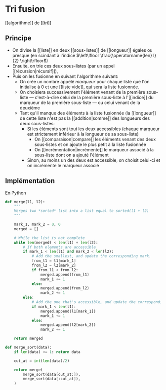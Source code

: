 # Tri fusion
[[algorithme]] de [[tri]]

## Principe
- On divise la [[liste]] en deux [[sous-listes]] de [[longueur]] égales ou presque (en scindant à l'indice $\left\lfloor \frac{\operatorname{len} l}{2} \right\rfloor$) 
- Ensuite, on trie ces deux sous-listes (par un appel [[récursion|récursif]]), 
- Puis on les fusionne en  suivant l'algorithme suivant:
	- On crée un nombre appelé *marqueur* pour chaque liste que l'on initialise à 0 et une [[liste vide]], qui sera la liste fusionnée.
	- On choisiera successivement l'élément venant de la première sous-liste — c'est-à-dire celui de la première sous-liste à l'[[indice]] du marqueur de la première sous-liste — ou celui venant de la deuxième
	- Tant qu'il manque des éléments à la liste fusionnée (la [[longueur]] de cette liste n'est pas la [[addition|somme]] des longueurs des deux sous-listes:
		- Si les éléments sont tout les deux accessibles (chaque marqueur est strictement inférieur à la longueur de sa sous-liste)
			- On [[comparaison|compare]] les éléments venant des deux sous-listes et on ajoute le plus petit à la liste fusionnée
			- On [[incrémentation|incrémente]] le marqueur associé à la sous-liste dont on a ajouté l'élément
		- Sinon, au moins un des deux est accessible, on choisit celui-ci et on incrémente le marqueur associé

## Implémentation
En Python
```python
def merge(l1, l2):
	"""
	Merges two *sorted* list into a list equal to sorted(l1 + l2)
	"""

	mark_1, mark_2 = 0, 0
	merged = []

	# While the list is not complete
	while len(merged) < len(l1) + len(l2):
		# If both elements are accessible
		if mark_1 < len(l1) and mark_2 < len(l2):
			# Add the smallest, and update the corresponding mark.
			from_l1 = l1[mark_1]
			from_l2 = l2[mark_2]
			if from_l1 < from_l2:
				merged.append(from_l1)
				mark_1 += 1
			else:
				merged.append(from_l2)
				mark_2 += 1
		else:
			# Add the one that's accessible, and update the corresponding mark.
			if mark_1 < len(l1):
				merged.append(l1[mark_1])
				mark_1 += 1
			else:
				merged.append(l2[mark_2])
				mark_2 += 1

	return merged

def merge_sort(data):
	if len(data) <= 1: return data

	cut_at = int(len(data)/2)

	return merge(
		merge_sort(data[cut_at:]),
		merge_sort(data[:cut_at]),
	)
```

